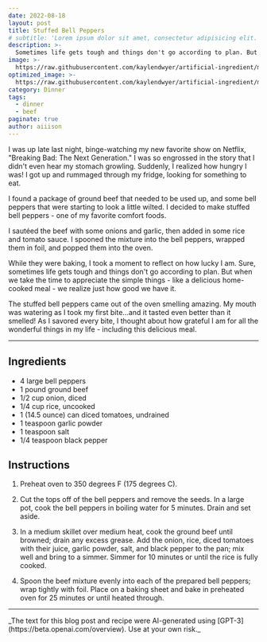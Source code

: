 ```yaml
---
date: 2022-08-18
layout: post
title: Stuffed Bell Peppers
# subtitle: 'Lorem ipsum dolor sit amet, consectetur adipisicing elit.'
description: >-
  Sometimes life gets tough and things don't go according to plan. But when we take the time to appreciate the simple things - like a delicious home-cooked meal - we realize just how good we have it.
image: >-
  https://raw.githubusercontent.com/kaylendwyer/artificial-ingredient/master/assets/img/uploads/dalle-stuffed-peppers-full.png
optimized_image: >-
  https://raw.githubusercontent.com/kaylendwyer/artificial-ingredient/master/assets/img/uploads/dalle-stuffed-peppers-thumbnail.png
category: Dinner
tags:
  - dinner
  - beef
paginate: true
author: aiiison
---
```


I was up late last night, binge-watching my new favorite show on Netflix, "Breaking Bad: The Next Generation." I was so engrossed in the story that I didn't even hear my stomach growling. Suddenly, I realized how hungry I was! I got up and rummaged through my fridge, looking for something to eat.

I found a package of ground beef that needed to be used up, and some bell peppers that were starting to look a little wilted. I decided to make stuffed bell peppers - one of my favorite comfort foods.

I sautéed the beef with some onions and garlic, then added in some rice and tomato sauce. I spooned the mixture into the bell peppers, wrapped them in foil, and popped them into the oven.

While they were baking, I took a moment to reflect on how lucky I am. Sure, sometimes life gets tough and things don't go according to plan. But when we take the time to appreciate the simple things - like a delicious home-cooked meal - we realize just how good we have it.

The stuffed bell peppers came out of the oven smelling amazing. My mouth was watering as I took my first bite...and it tasted even better than it smelled! As I savored every bite, I thought about how grateful I am for all the wonderful things in my life - including this delicious meal.

<hr>

## Ingredients
- 4 large bell peppers
- 1 pound ground beef
- 1/2 cup onion, diced
- 1/4 cup rice, uncooked
- 1 (14.5 ounce) can diced tomatoes, undrained
- 1 teaspoon garlic powder
- 1 teaspoon salt
- 1/4 teaspoon black pepper

## Instructions

1. Preheat oven to 350 degrees F (175 degrees C). 

2. Cut the tops off of the bell peppers and remove the seeds. In a large pot, cook the bell peppers in boiling water for 5 minutes. Drain and set aside.

3. In a medium skillet over medium heat, cook the ground beef until browned; drain any excess grease. Add the onion, rice, diced tomatoes with their juice, garlic powder, salt, and black pepper to the pan; mix well and bring to a simmer. Simmer for 10 minutes or until the rice is fully cooked.

4. Spoon the beef mixture evenly into each of the prepared bell peppers; wrap tightly with foil. Place on a baking sheet and bake in preheated oven for 25 minutes or until heated through.

<hr>
_The text for this blog post and recipe were AI-generated using [GPT-3](https://beta.openai.com/overview). Use at your own risk._
